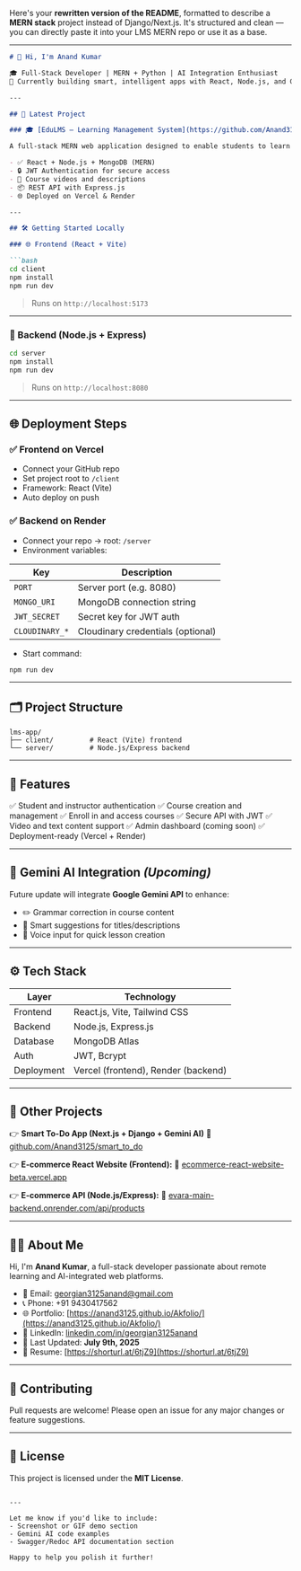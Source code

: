 Here's your **rewritten version of the README**, formatted to describe a **MERN stack** project instead of Django/Next.js. It's structured and clean — you can directly paste it into your LMS MERN repo or use it as a base.

---

````markdown
# 👋 Hi, I'm Anand Kumar

🎓 Full-Stack Developer | MERN + Python | AI Integration Enthusiast  
🌱 Currently building smart, intelligent apps with React, Node.js, and Gemini AI.

---

## 🔭 Latest Project

### 🎓 [EduLMS – Learning Management System](https://github.com/Anand3125/lms-app)

A full-stack MERN web application designed to enable students to learn online. It provides a smooth experience for students and instructors to manage, enroll, and access courses remotely.

- ✅ React + Node.js + MongoDB (MERN)
- 🔒 JWT Authentication for secure access
- 🎥 Course videos and descriptions
- 📦 REST API with Express.js
- 🌐 Deployed on Vercel & Render

---

## 🛠️ Getting Started Locally

### 🌐 Frontend (React + Vite)

```bash
cd client
npm install
npm run dev
````

> Runs on `http://localhost:5173`

---

### 🔧 Backend (Node.js + Express)

```bash
cd server
npm install
npm run dev
```

> Runs on `http://localhost:8080`

---

## 🌐 Deployment Steps

### ✅ Frontend on Vercel

* Connect your GitHub repo
* Set project root to `/client`
* Framework: React (Vite)
* Auto deploy on push

### ✅ Backend on Render

* Connect your repo → root: `/server`
* Environment variables:

| Key            | Description                       |
| -------------- | --------------------------------- |
| `PORT`         | Server port (e.g. 8080)           |
| `MONGO_URI`    | MongoDB connection string         |
| `JWT_SECRET`   | Secret key for JWT auth           |
| `CLOUDINARY_*` | Cloudinary credentials (optional) |

* Start command:

```bash
npm run dev
```

---

## 🗂️ Project Structure

```
lms-app/
├── client/         # React (Vite) frontend
└── server/         # Node.js/Express backend
```

---

## 🎯 Features

✅ Student and instructor authentication
✅ Course creation and management
✅ Enroll in and access courses
✅ Secure API with JWT
✅ Video and text content support
✅ Admin dashboard (coming soon)
✅ Deployment-ready (Vercel + Render)

---

## 🔮 Gemini AI Integration *(Upcoming)*

Future update will integrate **Google Gemini API** to enhance:

* ✏️ Grammar correction in course content
* 🧠 Smart suggestions for titles/descriptions
* 🎤 Voice input for quick lesson creation

---

## ⚙️ Tech Stack

| Layer      | Technology                          |
| ---------- | ----------------------------------- |
| Frontend   | React.js, Vite, Tailwind CSS        |
| Backend    | Node.js, Express.js                 |
| Database   | MongoDB Atlas                       |
| Auth       | JWT, Bcrypt                         |
| Deployment | Vercel (frontend), Render (backend) |

---

## 📌 Other Projects

👉 **Smart To-Do App (Next.js + Django + Gemini AI)**
🔗 [github.com/Anand3125/smart\_to\_do](https://github.com/Anand3125/smart_to_do)

👉 **E-commerce React Website (Frontend):**
🔗 [ecommerce-react-website-beta.vercel.app](https://ecommerce-react-website-beta.vercel.app)

👉 **E-commerce API (Node.js/Express):**
🔗 [evara-main-backend.onrender.com/api/products](https://evara-main-backend.onrender.com/api/products)

---

## 👨‍💻 About Me

Hi, I'm **Anand Kumar**, a full-stack developer passionate about remote learning and AI-integrated web platforms.

* 📧 Email: [georgian3125anand@gmail.com](mailto:georgian3125anand@gmail.com)
* 📞 Phone: +91 9430417562
* 🌐 Portfolio: [https://anand3125.github.io/Akfolio/](https://anand3125.github.io/Akfolio/)
* 🔗 LinkedIn: [linkedin.com/in/georgian3125anand](https://www.linkedin.com/in/georgian3125anand/)
* 📅 Last Updated: **July 9th, 2025**
* 📄 Resume: [https://shorturl.at/6tjZ9](https://shorturl.at/6tjZ9)

---

## 🤝 Contributing

Pull requests are welcome! Please open an issue for any major changes or feature suggestions.

---

## 📄 License

This project is licensed under the **MIT License**.

```

---

Let me know if you'd like to include:
- Screenshot or GIF demo section  
- Gemini AI code examples  
- Swagger/Redoc API documentation section  

Happy to help you polish it further!
```
